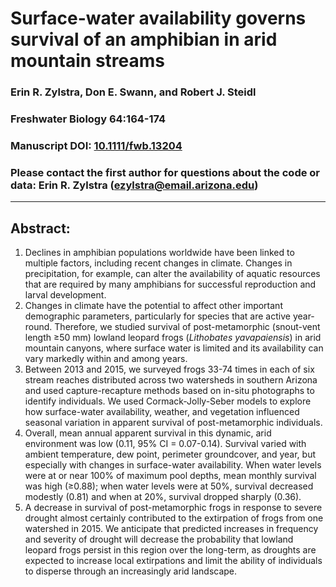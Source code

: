 # Surface-water availability governs survival of an amphibian in arid mountain streams

### Erin R. Zylstra, Don E. Swann, and Robert J. Steidl

### Freshwater Biology 64:164-174 

### Manuscript DOI: [10.1111/fwb.13204](https://onlinelibrary.wiley.com/doi/10.1111/fwb.13204)

### Please contact the first author for questions about the code or data: Erin R. Zylstra (ezylstra@email.arizona.edu)
_____________________________________________________________________________

## Abstract:
1. Declines in amphibian populations worldwide have been linked to multiple factors, including recent changes in climate. Changes in precipitation, for example, can alter the availability of aquatic resources that are required by many amphibians for successful reproduction and larval development.  
2. Changes in climate have the potential to affect other important demographic parameters, particularly for species that are active year-round. Therefore, we studied survival of post-metamorphic (snout-vent length ≥50 mm) lowland leopard frogs (*Lithobates yavapaiensis*) in arid mountain canyons, where surface water is limited and its availability can vary markedly within and among years.  
3. Between 2013 and 2015, we surveyed frogs 33-74 times in each of six stream reaches distributed across two watersheds in southern Arizona and used capture-recapture methods based on in-situ photographs to identify individuals. We used Cormack-Jolly-Seber models to explore how surface-water availability, weather, and vegetation influenced seasonal variation in apparent survival of post-metamorphic individuals.  
4. Overall, mean annual apparent survival in this dynamic, arid environment was low (0.11, 95% CI = 0.07-0.14). Survival varied with ambient temperature, dew point, perimeter groundcover, and year, but especially with changes in surface-water availability. When water levels were at or near 100% of maximum pool depths, mean monthly survival was high (≥0.88); when water levels were at 50%, survival decreased modestly (0.81) and when at 20%, survival dropped sharply (0.36).  
5. A decrease in survival of post-metamorphic frogs in response to severe drought almost certainly contributed to the extirpation of frogs from one watershed in 2015. We anticipate that predicted increases in frequency and severity of drought will decrease the probability that lowland leopard frogs persist in this region over the long-term, as droughts are expected to increase local extirpations and limit the ability of individuals to disperse through an increasingly arid landscape.  


